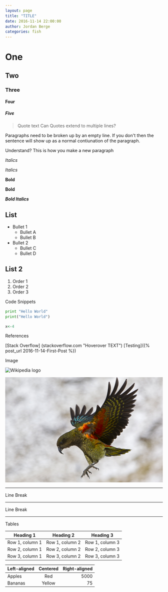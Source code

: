 ```yaml
---
layout: page
title: "TITLE"
date: 2016-11-14 22:00:00
author: Jordan Berge
categories: fish
---
```

# One
## Two
### Three
#### Four
##### Five

> Quote text
Can Quotes extend to multiple lines?

Paragraphs need to be broken up by an empty line.
If you don't then the sentence will show up as a normal contiunation of the paragraph.

Understand? This is how you make a new paragraph

*Italics*

_Italics_

**Bold**

__Bold__

**_Bold Italics_**


List
----
* Bullet 1
  * Bullet A
  * Bullet B
* Bullet 2
  * Bullet C
  * Bullet D

List 2
------
1. Order 1
2. Order 2
3. Order 3

Code Snippets

```python
print "Hello World"
print("Hello World")
```

```r
x<-4
```

References

[Stack Overflow] (stackoverflow.com "Hoverover TEXT")
[Testing]({% post_url 2016-11-14-First-Post %})

Image

![Wikipedia logo](http://upload.wikimedia.org/wikipedia/en/8/80/Wikipedia-logo-v2.svg "Wikipedia logo")

![image-title-here](/assets/header.jpg)


***

Line Break

___

Line Break

---

Tables

| Heading 1 | Heading 2 | Heading 3 |
| --------- | --------- | --------- |
| Row 1, column 1 | Row 1, column 2 | Row 1, column 3|
| Row 2, column 1 | Row 2, column 2 | Row 2, column 3|
| Row 3, column 1 | Row 3, column 2 | Row 3, column 3|

| Left-aligned | Centered | Right-aligned |
| :-------- | :-------: | --------: |
| Apples | Red | 5000 |
| Bananas | Yellow | 75 |
